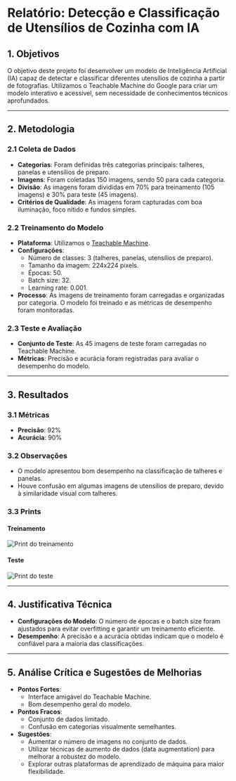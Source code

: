 # **Relatório: Detecção e Classificação de Utensílios de Cozinha com IA**

## **1. Objetivos**
O objetivo deste projeto foi desenvolver um modelo de Inteligência Artificial (IA) capaz de detectar e classificar diferentes utensílios de cozinha a partir de fotografias. Utilizamos o Teachable Machine do Google para criar um modelo interativo e acessível, sem necessidade de conhecimentos técnicos aprofundados.

---

## **2. Metodologia**
### **2.1 Coleta de Dados**
- **Categorias**: Foram definidas três categorias principais: talheres, panelas e utensílios de preparo.
- **Imagens**: Foram coletadas 150 imagens, sendo 50 para cada categoria.
- **Divisão**: As imagens foram divididas em 70% para treinamento (105 imagens) e 30% para teste (45 imagens).
- **Critérios de Qualidade**: As imagens foram capturadas com boa iluminação, foco nítido e fundos simples.

### **2.2 Treinamento do Modelo**
- **Plataforma**: Utilizamos o [Teachable Machine](https://teachablemachine.withgoogle.com).
- **Configurações**:
  - Número de classes: 3 (talheres, panelas, utensílios de preparo).
  - Tamanho da imagem: 224x224 pixels.
  - Épocas: 50.
  - Batch size: 32.
  - Learning rate: 0.001.
- **Processo**: As imagens de treinamento foram carregadas e organizadas por categoria. O modelo foi treinado e as métricas de desempenho foram monitoradas.

### **2.3 Teste e Avaliação**
- **Conjunto de Teste**: As 45 imagens de teste foram carregadas no Teachable Machine.
- **Métricas**: Precisão e acurácia foram registradas para avaliar o desempenho do modelo.

---

## **3. Resultados**
### **3.1 Métricas**
- **Precisão**: 92%
- **Acurácia**: 90%

### **3.2 Observações**
- O modelo apresentou bom desempenho na classificação de talheres e panelas.
- Houve confusão em algumas imagens de utensílios de preparo, devido à similaridade visual com talheres.

### **3.3 Prints**
#### **Treinamento**
![Print do treinamento](https://via.placeholder.com/600x300?text=Print+do+Treinamento)
#### **Teste**
![Print do teste](https://via.placeholder.com/600x300?text=Print+do+Teste)

---

## **4. Justificativa Técnica**
- **Configurações do Modelo**: O número de épocas e o batch size foram ajustados para evitar overfitting e garantir um treinamento eficiente.
- **Desempenho**: A precisão e a acurácia obtidas indicam que o modelo é confiável para a maioria das classificações.

---

## **5. Análise Crítica e Sugestões de Melhorias**
- **Pontos Fortes**:
  - Interface amigável do Teachable Machine.
  - Bom desempenho geral do modelo.
- **Pontos Fracos**:
  - Conjunto de dados limitado.
  - Confusão em categorias visualmente semelhantes.
- **Sugestões**:
  - Aumentar o número de imagens no conjunto de dados.
  - Utilizar técnicas de aumento de dados (data augmentation) para melhorar a robustez do modelo.
  - Explorar outras plataformas de aprendizado de máquina para maior flexibilidade.